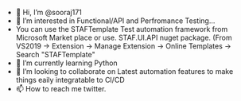 - 👋 Hi, I’m @sooraj171
- 👀 I’m interested in Functional/API and Perfromance Testing...
-    You can use the STAFTemplate Test automation framework from Microsoft Market place or use. STAF.UI.API nuget package. (From VS2019 -> Extension -> Manage Extension -> Online Templates -> Search "STAFTemplate"
- 🌱 I’m currently learning Python
- 💞️ I’m looking to collaborate on Latest automation features to make things eaily integratable to CI/CD
- 📫 How to reach me twitter.

<!---
sooraj171/sooraj171 is a ✨ special ✨ repository because its `README.md` (this file) appears on your GitHub profile.
You can click the Preview link to take a look at your changes.
--->
